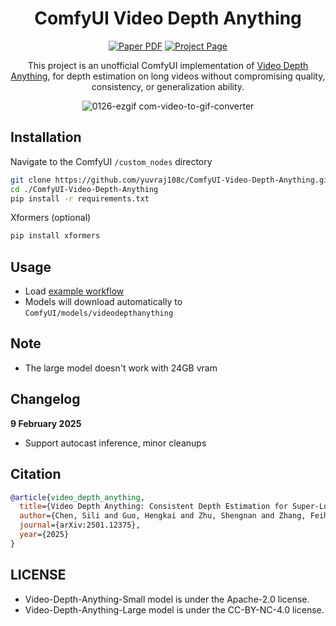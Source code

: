 <div align="center">

# ComfyUI Video Depth Anything
<a href="https://arxiv.org/abs/2501.12375"><img src='https://img.shields.io/badge/arXiv-Video Depth Anything-red' alt='Paper PDF'></a>
<a href='https://videodepthanything.github.io'><img src='https://img.shields.io/badge/Project_Page-Video Depth Anything-green' alt='Project Page'></a>

This project is an unofficial ComfyUI implementation of [Video Depth Anything](https://github.com/DepthAnything/Video-Depth-Anything),  for depth estimation on long videos without compromising quality, consistency, or generalization ability.

![0126-ezgif com-video-to-gif-converter](https://github.com/user-attachments/assets/2db00d84-9de3-434b-a36b-1981f4399e09)

</div>


## Installation

Navigate to the ComfyUI `/custom_nodes` directory

```bash
git clone https://github.com/yuvraj108c/ComfyUI-Video-Depth-Anything.git
cd ./ComfyUI-Video-Depth-Anything
pip install -r requirements.txt
```

Xformers (optional)
```bash
pip install xformers
```

## Usage
- Load [example workflow](workflows/video_depth_anything.json) 
- Models will download automatically to `ComfyUI/models/videodepthanything`

## Note
- The large model doesn't work with 24GB vram

## Changelog
**9 February 2025**
- Support autocast inference, minor cleanups


## Citation

```bibtex
@article{video_depth_anything,
  title={Video Depth Anything: Consistent Depth Estimation for Super-Long Videos},
  author={Chen, Sili and Guo, Hengkai and Zhu, Shengnan and Zhang, Feihu and Huang, Zilong and Feng, Jiashi and Kang, Bingyi}
  journal={arXiv:2501.12375},
  year={2025}
}
```
## LICENSE
- Video-Depth-Anything-Small model is under the Apache-2.0 license. 
- Video-Depth-Anything-Large model is under the CC-BY-NC-4.0 license.